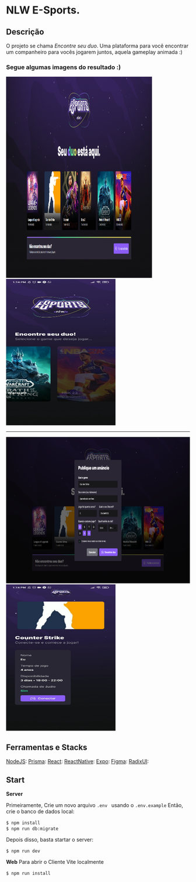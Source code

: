 # NLW E-Sports.

## Descrição

O projeto se chama _Encontre seu duo_. Uma plataforma para você encontrar um companheiro para vocês jogarem juntos, aquela gameplay animada :)

### Segue algumas imagens do resultado :)

<img src="/img-repository/page-home.png" width="400" height="550" /> <img src="/img-repository/app-home.jpeg" width="300" height="400" />

---

<img src="/img-repository/page-registerAd.png" width="550" height="400" /> <img src="/img-repository/app-connect.jpeg" width="300" height="400" />

## Ferramentas e Stacks

[NodeJS](https://nodejs.org/en/):
[Prisma](https://www.prisma.io/):
[React](https://reactjs.org/):
[ReactNative](https://reactnative.dev/):
[Expo](https://expo.dev/):
[Figma](https://www.figma.com/):
[RadixUI](https://www.radix-ui.com/):

## Start

**Server**

Primeiramente,
Crie um novo arquivo `.env ` usando o `.env.example`
Então, crie o banco de dados local:

```
$ npm install
$ npm run db:migrate
```

Depois disso, basta startar o server:

```
$ npm run dev
```

**Web**
Para abrir o Cliente Vite localmente

```
$ npm run install
```
